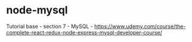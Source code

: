 # node-mysql
Tutorial base - section 7 - MySQL - 
https://www.udemy.com/course/the-complete-react-redux-node-express-mysql-developer-course/